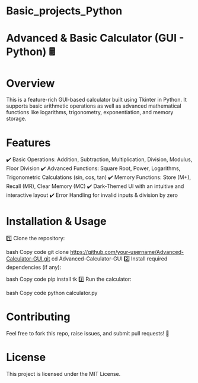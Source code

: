 # Basic_projects_Python
# Advanced & Basic Calculator (GUI - Python) 🖩
# Overview
This is a feature-rich GUI-based calculator built using Tkinter in Python. It supports basic arithmetic operations as well as advanced mathematical functions like logarithms, trigonometry, exponentiation, and memory storage.

# Features
✔️ Basic Operations: Addition, Subtraction, Multiplication, Division, Modulus, Floor Division
✔️ Advanced Functions: Square Root, Power, Logarithms, Trigonometric Calculations (sin, cos, tan)
✔️ Memory Functions: Store (M+), Recall (MR), Clear Memory (MC)
✔️ Dark-Themed UI with an intuitive and interactive layout
✔️ Error Handling for invalid inputs & division by zero

# Installation & Usage
1️⃣ Clone the repository:

bash
Copy code
git clone https://github.com/your-username/Advanced-Calculator-GUI.git
cd Advanced-Calculator-GUI
2️⃣ Install required dependencies (if any):

bash
Copy code
pip install tk
3️⃣ Run the calculator:

bash
Copy code
python calculator.py


# Contributing
Feel free to fork this repo, raise issues, and submit pull requests! 🚀

# License
This project is licensed under the MIT License.
